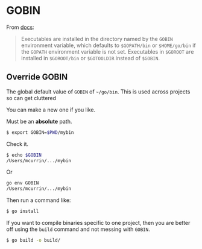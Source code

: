 # GOBIN

From [docs](https://golang.org/cmd/go/):

> Executables are installed in the directory named by the `GOBIN` environment variable, which defaults to `$GOPATH/bin` or `$HOME/go/bin` if the `GOPATH` environment variable is not set. Executables in `$GOROOT` are installed in `$GOROOT/bin` or `$GOTOOLDIR` instead of `$GOBIN`. 



## Override GOBIN

The global default value of `GOBIN` of `~/go/bin`. This is used across projects so can get cluttered

You can make a new one if you like.

Must be an **absolute** path.

```sh
$ export GOBIN=$PWD/mybin
```

Check it.

```sh
$ echo $GOBIN
/Users/mcurrin/.../mybin
```

Or

```sh
go env GOBIN
/Users/mcurrin/.../mybin
```

Then run a command like:

```sh
$ go install
```

If you want to compile binaries specific to one project, then you are better off using the `build` command and not messing with `GOBIN`.

```sh
$ go build -o build/
```
